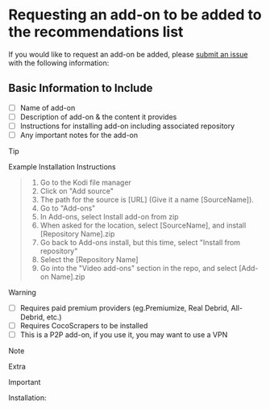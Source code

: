 # Requesting an add-on to be added to the recommendations list

If you would like to request an add-on be added, please [submit an issue](https://github.com/DabbinDallas/A4K_Recommendations/issues) with the following information:

## Basic Information to Include
- [ ] Name of add-on
- [ ] Description of add-on & the content it provides
- [ ] Instructions for installing add-on including associated repository
- [ ] Any important notes for the add-on

> [!TIP]
Example Installation Instructions
> 1. Go to the Kodi file manager
> 2. Click on "Add source"
> 3. The path for the source is [URL] (Give it a name [SourceName]).
> 4. Go to "Add-ons"
> 5. In Add-ons, select Install add-on from zip
> 6. When asked for the location, select [SourceName], and install [Repository Name].zip
> 7. Go back to Add-ons install, but this time, select "Install from repository"
> 8. Select the [Repository Name]
> 9. Go into the "Video add-ons" section in the repo, and select [Add-on Name].zip

> [!WARNING]
> - [ ] Requires paid premium providers (eg.Premiumize, Real Debrid, All-Debrid, etc.)
> - [ ] Requires CocoScrapers to be installed
> - [ ] This is a P2P add-on, if you use it, you may want to use a VPN

> [!NOTE]
> Extra


> [!IMPORTANT]
> Installation:

